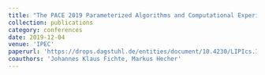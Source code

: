 ```yaml
---
title: "The PACE 2019 Parameterized Algorithms and Computational Experiments Challenge: The Fourth Iteration"
collection: publications
category: conferences
date: 2019-12-04
venue: 'IPEC'
paperurl: 'https://drops.dagstuhl.de/entities/document/10.4230/LIPIcs.IPEC.2019.25'
coauthors: 'Johannes Klaus Fichte, Markus Hecher'
---
```

